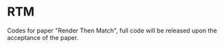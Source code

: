 # RTM
Codes for paper "Render Then Match", full code will be released upon the acceptance of the paper.
